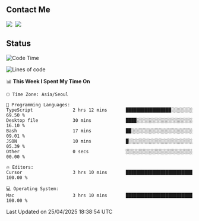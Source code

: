 ## Contact Me
<a href="https://instagram.com/_hongrok"><img src="https://img.shields.io/badge/Instagram-E4405F?style=for-the-badge&logo=Instagram&logoColor=white"/></a>&nbsp;
<img src="https://img.shields.io/badge/HongRok @hlog2e-5865F2?style=for-the-badge&logo=Discord&logoColor=white"/>&nbsp;

## Status

<!--START_SECTION:waka-->
![Code Time](http://img.shields.io/badge/Code%20Time-868%20hrs%2028%20mins-blue)

![Lines of code](https://img.shields.io/badge/From%20Hello%20World%20I%27ve%20Written-653.7%20thousand%20lines%20of%20code-blue)

📊 **This Week I Spent My Time On** 

```text
🕑︎ Time Zone: Asia/Seoul

💬 Programming Languages: 
TypeScript               2 hrs 12 mins       █████████████████░░░░░░░░   69.50 % 
Desktop file             30 mins             ████░░░░░░░░░░░░░░░░░░░░░   16.10 % 
Bash                     17 mins             ██░░░░░░░░░░░░░░░░░░░░░░░   09.01 % 
JSON                     10 mins             █░░░░░░░░░░░░░░░░░░░░░░░░   05.39 % 
Other                    0 secs              ░░░░░░░░░░░░░░░░░░░░░░░░░   00.00 % 

🔥 Editors: 
Cursor                   3 hrs 10 mins       █████████████████████████   100.00 % 

💻 Operating System: 
Mac                      3 hrs 10 mins       █████████████████████████   100.00 % 
```


 Last Updated on 25/04/2025 18:38:54 UTC
<!--END_SECTION:waka-->
